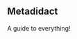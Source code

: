 ## Metadidact

A guide to everything!

<!--

  - [ ] A book on how everything “important” works.
    - How is everything connected?
    - Consider starting from practical things like eating, farming and getting all the way down in the physics from there.
    - Maybe the entire thing can be an instructional guide on how to eat an apple or something, with details about the neurochemistry of hunger, to farming, to nuclear sunshine?
    - I actually think the “metadidact” idea is better. Write little weird stories/situations/riddles/poems that implicitly teach how things work. Using a vague timeline of history of the universe would be a great way to cover and connect everything.
    
-->
